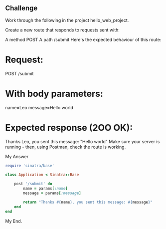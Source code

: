 ## Challenge
Work through the following in the project hello_web_project.

Create a new route that responds to requests sent with:

A method POST
A path /submit
Here's the expected behaviour of this route:

# Request:
POST /submit

# With body parameters:
name=Leo
message=Hello world

# Expected response (2OO OK):
Thanks Leo, you sent this message: "Hello world"
Make sure your server is running - then, using Postman, check the route is working.



My Answer
```ruby
require 'sinatra/base'

class Application < Sinatra::Base
    
    post '/submit' do
        name = params[:name]
        message = params[:message]

        return "Thanks #{name}, you sent this message: #{message}"
    end
end
```
My End.
